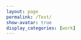 ```yaml
---
layout: page
permalink: /Test/
show-avatar: true
display_categories: [work]
---
```

<html>
<body>
<script type="text/javascript" src="https://unpkg.com/@babel/polyfill@7.0.0/dist/polyfill.js"></script>
<script type="text/javascript" src="https://unpkg.com/vtk.js"></script>
<script type="text/javascript">  
  //var fullScreenRenderer = vtk.Rendering.Misc.vtkFullScreenRenderWindow.newInstance({
  //  background: [0, 0, 0],
    //rootContainer: document.body,
  //  containerStyle: { width: '1000px', height: "800px" } 
  //});
  //var renderer = fullScreenRenderer.getRenderer();
  var renderWindow = vtk.Rendering.Core.vtkRenderWindow.newInstance();
  var renderer = vtk.Rendering.Core.vtkRenderer.newInstance();
  var actor = vtk.Rendering.Core.vtkActor.newInstance();
  renderer.addActor(actor);
  var mapper = vtk.Rendering.Core.vtkMapper.newInstance(); // this is the right mapper
  actor.setMapper(mapper);  
  var reader = vtk.IO.XML.vtkXMLPolyDataReader.newInstance();
  const url              = '/assets/img/sub-sub-035_hole_filled.vtp'; 
  reader.setUrl(url);
  mapper.setInputConnection(reader.getOutputPort());
  actor.getProperty().setColor(1.0, 1.0, 1.0);
  // Camera settings
  var camera             = vtk.Rendering.Core.vtkCamera.newInstance();
  camera.setPosition(27.519753836746474, 604.1863725248345, -279.2425808488232);
  camera.setViewAngle(30.0);
  camera.zoom(4);
  renderer.setActiveCamera(camera);
  //renderer.resetCamera(); // after adding actor resetCamera() so that resetCamera() can take into consideration the bounds of all actors in the scene.
 // var renderWindow = fullScreenRenderer.getRenderWindow();
  // add axes
  // Use OpenGL as the backend to view all this
  const openGLRenderWindow = vtk.Rendering.OpenGL.vtkRenderWindow.newInstance();
  renderWindow.addView(openGLRenderWindow);
  // Create a div section to put this into
  const container = document.createElement('div');
document.querySelector('body').appendChild(container);
openGLRenderWindow.setContainer(container);
  // Capture size of the container and set it to the renderWindow
const { width, height } = container.getBoundingClientRect();
openGLRenderWindow.setSize(width, height);
  //Setup an interactor to handle mouse events
  //const interactor = vtk.Rendering.Core.vtkRenderWindowInteractor.newInstance();
  cont interactor = renderWindow.getInteractor();
  interactor.setView(openGLRenderWindow);
  interactor.initialize();
  interactor.bindEvents(container);
  interactor.setInteractorStyle(vtk.Interaction.Style.vtkInteractorStyleTrackballCamera.newInstance());
  // create orientation widget - add orientation axes
  const axesActor = vtk.Rendering.Core.vtkAxesActor.newInstance();
  const orientationWidget = vtk.Interaction.Widgets.vtkOrientationMarkerWidget.newInstance({
  actor: axesActor,
  interactor: interactor,
  renderer: renderer, 
  });
  orientationWidget.setEnabled(true);
  orientationWidget.setViewportCorner(vtk.Interaction.Widgets.vtkOrientationMarkerWidget.Corners.BOTTOM_RIGHT);
//orientationWidget.setViewportSize(0.15);
//orientationWidget.setMinPixelSize(100);
//orientationWidget.setMaxPixelSize(300);
//renderer.resetCamera();
renderWindow.render();
</script>
</body>
</html>



